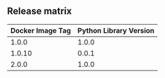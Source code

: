 ## Release matrix

| Docker Image Tag | Python Library Version |
|------------------|------------------------|
| 1.0.0 | 1.0.0 |
| 1.0.10 | 0.0.1 |
| 2.0.0 | 1.0.0 |